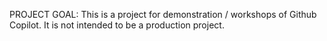 PROJECT GOAL:
This is a project for demonstration / workshops of Github Copilot.
It is not intended to be a production project.

